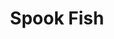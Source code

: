 ---
templateKey: blog-post
featuredpost: false
featuredimage: /assets/Spook_Fish.png
title: Spook Fish
description: Fish|Submarine
testfield: 1598
---